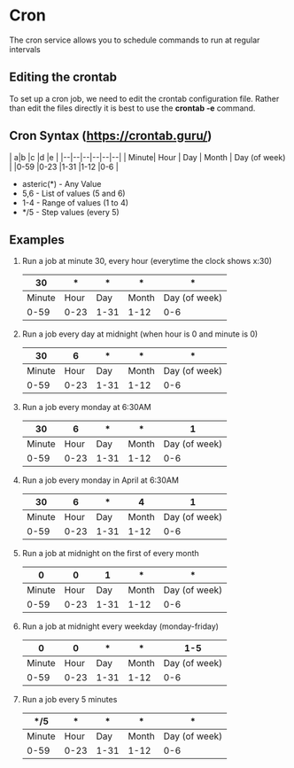 # Cron

The cron service allows you to schedule commands to run at regular intervals

## Editing the crontab

To set up a cron job, we need to edit the crontab configuration file. Rather than edit the files directly it is best to use the **crontab -e** command.

## Cron Syntax (https://crontab.guru/)

| a|b  |c  |d  |e  |
|--|--|--|--|--|--|
| Minute| Hour  | Day  | Month  | Day (of week)  |
|0-59 |0-23  |1-31 |1-12  |0-6  |

- asteric(*) - Any Value
- 5,6 - List of values (5 and 6)
- 1-4 - Range of values (1 to 4)
- */5 - Step values (every 5)

## Examples

1. Run a job at minute 30, every hour (everytime the clock shows x:30)

    | 30|*  |*  |*  |*  |
    |--|--|--|--|--|
    | Minute| Hour  | Day  | Month  | Day (of week)  |
    |0-59 |0-23  |1-31 |1-12  |0-6  |

2. Run a job every day at midnight (when hour is 0 and minute is 0)

    | 30|6  |*  |*  |*  |
    |--|--|--|--|--|
    | Minute| Hour  | Day  | Month  | Day (of week)  |
    |0-59 |0-23  |1-31 |1-12  |0-6  |

3. Run a job every monday at 6:30AM

    | 30|6  |*  |*  |1  |
    |--|--|--|--|--|
    | Minute| Hour  | Day  | Month  | Day (of week)  |
    |0-59 |0-23  |1-31 |1-12  |0-6  |

4. Run a job every monday in April at 6:30AM

    | 30|6  |*  |4  |1  |
    |--|--|--|--|--|
    | Minute| Hour  | Day  | Month  | Day (of week)  |
    |0-59 |0-23  |1-31 |1-12  |0-6  |

5. Run a job at midnight on the first of every month

    | 0|0  |1  |*  |*  |
    |--|--|--|--|--|
    | Minute| Hour  | Day  | Month  | Day (of week)  |
    |0-59 |0-23  |1-31 |1-12  |0-6  |

6. Run a job at midnight every weekday (monday-friday)

    | 0|0  |*  |*  |1-5  |
    |--|--|--|--|--|
    | Minute| Hour  | Day  | Month  | Day (of week) |
    |0-59 | 0-23  | 1-31 | 1-12  |0-6  |

7. Run a job every 5 minutes

    | */5 |*  |*  |*  |*  |
    |--|--|--|--|--|
    | Minute| Hour  | Day  | Month  | Day (of week)  |
    |0-59 |0-23  |1-31 |1-12  |0-6  |